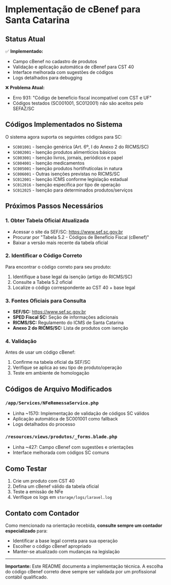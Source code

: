 # Implementação de cBenef para Santa Catarina

## Status Atual
✅ **Implementado:**
- Campo cBenef no cadastro de produtos
- Validação e aplicação automática de cBenef para CST 40
- Interface melhorada com sugestões de códigos
- Logs detalhados para debugging

❌ **Problema Atual:**
- Erro 931: "Código de benefício fiscal incompatível com CST e UF"
- Códigos testados (SC001001, SC012001) não são aceitos pelo SEFAZ/SC

## Códigos Implementados no Sistema
O sistema agora suporta os seguintes códigos para SC:
- `SC001001` - Isenção genérica (Art. 6º, I do Anexo 2 do RICMS/SC)
- `SC002001` - Isenção produtos alimentícios básicos
- `SC003001` - Isenção livros, jornais, periódicos e papel
- `SC004001` - Isenção medicamentos
- `SC005001` - Isenção produtos hortifrutícolas in natura
- `SC006001` - Outras isenções previstas no RICMS/SC
- `SC012001` - Isenção ICMS conforme legislação estadual
- `SC012016` - Isenção específica por tipo de operação
- `SC012025` - Isenção para determinados produtos/serviços

## Próximos Passos Necessários

### 1. Obter Tabela Oficial Atualizada
- Acessar o site da SEF/SC: https://www.sef.sc.gov.br
- Procurar por "Tabela 5.2 - Códigos de Benefício Fiscal (cBenef)"
- Baixar a versão mais recente da tabela oficial

### 2. Identificar o Código Correto
Para encontrar o código correto para seu produto:
1. Identifique a base legal da isenção (artigo do RICMS/SC)
2. Consulte a Tabela 5.2 oficial
3. Localize o código correspondente ao CST 40 + base legal

### 3. Fontes Oficiais para Consulta
- **SEF/SC:** https://www.sef.sc.gov.br
- **SPED Fiscal SC:** Seção de informações adicionais
- **RICMS/SC:** Regulamento do ICMS de Santa Catarina
- **Anexo 2 do RICMS/SC:** Lista de produtos com isenção

### 4. Validação
Antes de usar um código cBenef:
1. Confirme na tabela oficial da SEF/SC
2. Verifique se aplica ao seu tipo de produto/operação
3. Teste em ambiente de homologação

## Códigos de Arquivo Modificados

### `/app/Services/NFeRemessaService.php`
- Linha ~1570: Implementação de validação de códigos SC válidos
- Aplicação automática de SC001001 como fallback
- Logs detalhados do processo

### `/resources/views/produtos/_forms.blade.php`
- Linha ~427: Campo cBenef com sugestões e orientações
- Interface melhorada com códigos SC comuns

## Como Testar
1. Crie um produto com CST 40
2. Defina um cBenef válido da tabela oficial
3. Teste a emissão de NFe
4. Verifique os logs em `storage/logs/laravel.log`

## Contato com Contador
Como mencionado na orientação recebida, **consulte sempre um contador especializado** para:
- Identificar a base legal correta para sua operação
- Escolher o código cBenef apropriado
- Manter-se atualizado com mudanças na legislação

---
**Importante:** Este README documenta a implementação técnica. A escolha do código cBenef correto deve sempre ser validada por um profissional contábil qualificado.
